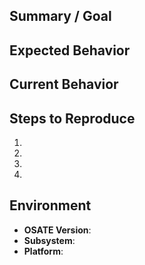 ## Summary / Goal
<!--- Briefly describe the problem, and what you're trying to accomplish -->

## Expected Behavior
<!--- What should be happening, but isn't? -->

## Current Behavior
<!--- What is happening instead of the expected behavior? -->

## Steps to Reproduce
<!--- If you can provide a small model or test case that demonstrates the issue, it will be much easier to debug. -->
<!--- Small code snippets can be surrounded with `backticks`, larger ones should be put in a gist (gist.github.com) -->

1.
2.
3.
4.

## Environment

* **OSATE Version**:
* **Subsystem**: <!-- Is a particular annex or plugin is involved? -->
* **Platform**: <!-- Windows / Mac / Linux and version number -->